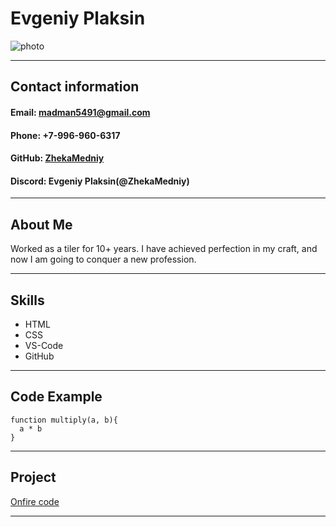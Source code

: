 
# Evgeniy Plaksin

![photo](assets/img/IMG_2657.JPG)

*********

## Contact information

#### Email: madman5491@gmail.com 
#### Phone: +7-996-960-6317 
#### GitHub: [ZhekaMedniy](https://github.com/ZhekaMedniy) 
#### Discord: Evgeniy Plaksin(@ZhekaMedniy)
*********


## About Me

Worked as a tiler for 10+ years. I have achieved perfection in my craft, and now I am going to conquer a new profession.

*********


## Skills

* HTML
* CSS
* VS-Code
* GitHub

*********


## Code Example

```
function multiply(a, b){
  a * b
}
```

*********


## Project

[Onfire code](https://github.com/ZhekaMedniy/Onfire_code)

*********